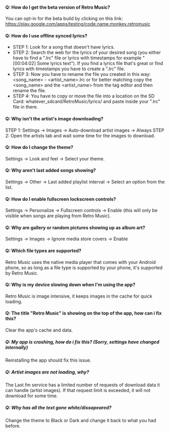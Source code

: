 #### Q: How do I get the beta version of Retro Music?
You can opt-in for the beta build by clicking on this link: https://play.google.com/apps/testing/code.name.monkey.retromusic

#### Q: How do I use offline synced lyrics?
- STEP 1: Look for a song that doesn't have lyrics.
- STEP 2: Search the web for the lyrics of your desired song (you either have to find a ".lrc" file or lyrics with timestamps for example "[00:04:02] Some lyrics text"). If you find a lyrics file that's great or find lyrics with timestamps you have to create a ".lrc" file. 
- STEP 3: Now you have to rename the file you created in this way: <song_name> - <artist_name>.lrc or for better matching copy the <song_name> and the <artist_name> from the tag editor and then rename the file.
- STEP 4: You have to copy or move the file into a location on the SD Card: whatever_sdcard/RetroMusic/lyrics/ and paste inside your ".lrc" file in there.

#### Q: Why isn't the artist's image downloading?
STEP 1: Settings -> Images -> Auto-download artist images -> Always
STEP 2: Open the artists tab and wait some time for the images to download.

#### Q: How do I change the theme?
Settings -> Look and feel -> Select your theme.

#### Q: Why aren't last added songs showing?
Settings -> Other -> Last added playlist interval -> Select an option from the list.

#### Q: How do I enable fullscreen lockscreen controls?
Settings -> Personalize -> Fullscreen controls -> Enable (this will only be visible when songs are playing from Retro Music).

#### Q: Why are gallery or random pictures showing up as album art?
Settings -> Images -> Ignore media store covers -> Enable

#### Q: Which file types are supported?
Retro Music uses the native media player that comes with your Android phone, so as long as a file type is supported by your phone, it's supported by Retro Music.

#### Q: Why is my device slowing down when I'm using the app?
Retro Music is image intensive, it keeps images in the cache for quick loading.

#### Q: The title "Retro Music" is showing on the top of the app, how can i fix this? 
Clear the app's cache and data.

##### Q: My app is crashing, how do i fix this? (Sorry, settings have changed internally) 
Reinstalling the app should fix this issue. 

##### Q: Artist images are not loading, why? 
The Last.fm service has a limited number of requests of download data it can handle (artist images). If that request limit is exceeded, it will not download for some time.

##### Q: Why has all the text gone white/dissapeared? 
Change the theme to Black or Dark and change it back to what you had before.
